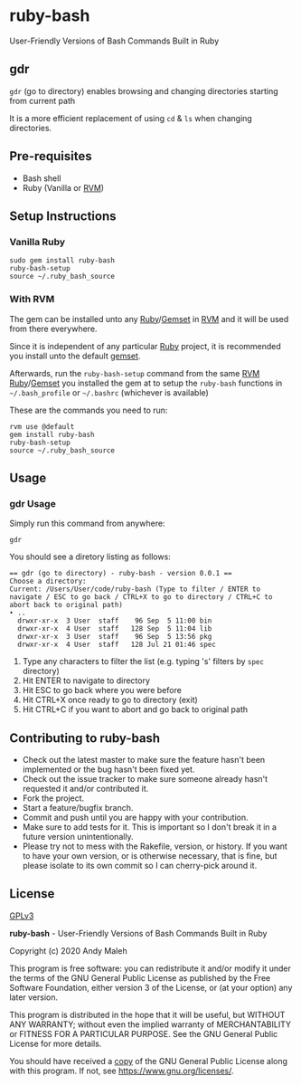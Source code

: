 # ruby-bash

User-Friendly Versions of Bash Commands Built in Ruby

## gdr

`gdr` (go to directory) enables browsing and changing directories starting from current path

It is a more efficient replacement of using `cd` & `ls` when changing directories.

## Pre-requisites

- Bash shell
- Ruby (Vanilla or [RVM](https://rvm.io))

## Setup Instructions

### Vanilla Ruby

```
sudo gem install ruby-bash
ruby-bash-setup
source ~/.ruby_bash_source
```

### With RVM

The gem can be installed unto any [Ruby](https://rvm.io/rubies/installing)/[Gemset](https://rvm.io/gemsets/basics) in [RVM](https://rvm.io) and it will be used from there everywhere. 

Since it is independent of any particular [Ruby](https://www.ruby-lang.org/en/) project, it is recommended you install unto the default [gemset](https://rvm.io/gemsets/basics).

Afterwards, run the `ruby-bash-setup` command from the same [RVM](https://rvm.io) [Ruby](https://rvm.io/rubies/installing)/[Gemset](https://rvm.io/gemsets/basics) you installed the gem at to setup the `ruby-bash` functions in `~/.bash_profile` or `~/.bashrc` (whichever is available)

These are the commands you need to run:

```
rvm use @default
gem install ruby-bash
ruby-bash-setup
source ~/.ruby_bash_source
```

## Usage

### gdr Usage

Simply run this command from anywhere:

```
gdr
```

You should see a diretory listing as follows:

```
== gdr (go to directory) - ruby-bash - version 0.0.1 ==
Choose a directory:  
Current: /Users/User/code/ruby-bash (Type to filter / ENTER to navigate / ESC to go back / CTRL+X to go to directory / CTRL+C to abort back to original path)
‣ ..
  drwxr-xr-x  3 User  staff    96 Sep  5 11:00 bin
  drwxr-xr-x  4 User  staff   128 Sep  5 11:04 lib
  drwxr-xr-x  3 User  staff    96 Sep  5 13:56 pkg
  drwxr-xr-x  4 User  staff   128 Jul 21 01:46 spec
```

1. Type any characters to filter the list (e.g. typing 's' filters by `spec` directory)
2. Hit ENTER to navigate to directory
3. Hit ESC to go back where you were before
4. Hit CTRL+X once ready to go to directory (exit)
5. Hit CTRL+C if you want to abort and go back to original path

## Contributing to ruby-bash

-   Check out the latest master to make sure the feature hasn't been
    implemented or the bug hasn't been fixed yet.
-   Check out the issue tracker to make sure someone already hasn't
    requested it and/or contributed it.
-   Fork the project.
-   Start a feature/bugfix branch.
-   Commit and push until you are happy with your contribution.
-   Make sure to add tests for it. This is important so I don't break it
    in a future version unintentionally.
-   Please try not to mess with the Rakefile, version, or history. If
    you want to have your own version, or is otherwise necessary, that
    is fine, but please isolate to its own commit so I can cherry-pick
    around it.

## License

[GPLv3](LICENSE.md)

**ruby-bash** - User-Friendly Versions of Bash Commands Built in Ruby

Copyright (c) 2020 Andy Maleh

This program is free software: you can redistribute it and/or modify
it under the terms of the GNU General Public License as published by
the Free Software Foundation, either version 3 of the License, or
(at your option) any later version.

This program is distributed in the hope that it will be useful,
but WITHOUT ANY WARRANTY; without even the implied warranty of
MERCHANTABILITY or FITNESS FOR A PARTICULAR PURPOSE.  See the
GNU General Public License for more details.

You should have received a [copy](LICENSE.md) of the GNU General Public License
along with this program.  If not, see <https://www.gnu.org/licenses/>.
